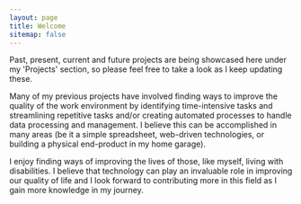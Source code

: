 ```yaml
---
layout: page
title: Welcome
sitemap: false
---
```

Past, present, current and future projects are being showcased here under my 'Projects' section, so please feel free to take a look as I keep updating these.

Many of my previous projects have involved finding ways to improve the quality of the work environment by identifying time-intensive tasks and streamlining repetitive tasks and/or creating automated processes to handle data processing and management. I believe this can be accomplished in many areas (be it a simple spreadsheet, web-driven technologies, or building a physical end-product in my home garage).

I enjoy finding ways of improving the lives of those, like myself, living with disabilities. I believe that technology can play an invaluable role in improving our quality of life and I look forward to contributing more in this field as I gain more knowledge in my journey.
